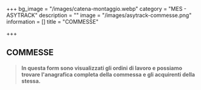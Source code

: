 +++
bg_image = "/images/catena-montaggio.webp"
category = "MES - ASYTRACK"
description = ""
image = "/images/asytrack-commesse.png"
information = []
title = "COMMESSE"

+++
## COMMESSE

> #### In questa form sono visualizzati gli ordini di lavoro e possiamo trovare l'anagrafica completa della commessa e gli acquirenti della stessa.